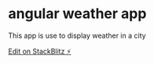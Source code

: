 # angular weather app
This app is use to display weather in a city

[Edit on StackBlitz ⚡️](https://stackblitz.com/edit/angular-ivy-weather)
